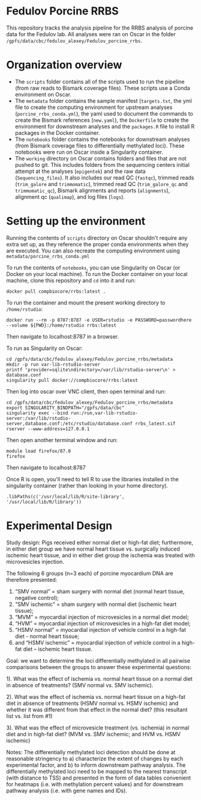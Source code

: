 # Fedulov Porcine RRBS

This repository tracks the analysis pipeline for the RRBS analysis of porcine data for the Fedulov lab. All analyses were ran on Oscar in the folder `/gpfs/data/cbc/fedulov_alexey/Fedulov_porcine_rrbs`.

# Organization overview
- The `scripts` folder contains all of the scripts used to run the pipeline (from raw reads to Bismark coverage files). These scripts use a Conda environment on Oscar.
- The `metadata` folder contains the sample manifest (`targets.txt`, the yml file to create the computing environment for upstream analyses (`porcine_rrbs_conda.yml`), the yaml used to document the commands to create the Bismark references (`new.yaml`), the `Dockerfile` to create the environment for downstream analyses and the `packages.R` file to install R packages in the Docker container.
- The `notebooks` folder contains the notebooks for downstream analyses (from Bismark coverage files to differentially methylated loci). These notebooks were run on Oscar inside a Singularity container.
- The `working` directory on Oscar contains folders and files that are not pushed to git. This includes folders from the sequencing centers initial attempt at the analyses (`epigentek`) and the raw data (`Sequencing_files`). It also includes our read QC (`fastqc`), trimmed reads (`trim_galore` and `trimmomatic`), trimmed read QC (`trim_galore_qc` and `trimmomatic_qc`), Bismark alignments and reports (`alignments`), alignment qc (`qualimap`), and log files (`logs`).

# Setting up the environment

Running the contents of `scripts` directory on Oscar shouldn't require any extra set up, as they reference the proper conda environments when they are executed. You can also recreate the computing environment using ` metadata/porcine_rrbs_conda.yml`

To run the contents of `notebooks`, you can use Singularity on Oscar (or Docker on your local machine). To run the Docker container on your local machine, clone this repository and `cd` into it and run:

```{bash}
docker pull compbiocore/rrbs:latest .
```

To run the container and mount the present working directory to `/home/rstudio`:

```{bash
docker run --rm -p 8787:8787 -e USER=rstudio -e PASSWORD=passwordhere --volume ${PWD}:/home/rstudio rrbs:latest
```

Then navigate to localhost:8787 in a browser.


To run as Singularity on Oscar:

```{bash}
cd /gpfs/data/cbc/fedulov_alexey/Fedulov_porcine_rrbs/metadata
mkdir -p run var-lib-rstudio-server
printf 'provider=sqlite\ndirectory=/var/lib/rstudio-server\n' > database.conf
singularity pull docker://compbiocore/rrbs:latest
```

Then log into oscar over VNC client, then open terminal and run:

```{bash}
cd /gpfs/data/cbc/fedulov_alexey/Fedulov_porcine_rrbs/metadata
export SINGULARITY_BINDPATH="/gpfs/data/cbc"
singularity exec --bind run:/run,var-lib-rstudio-server:/var/lib/rstudio-server,database.conf:/etc/rstudio/database.conf rrbs_latest.sif rserver --www-address=127.0.0.1
```

Then open another terminal window and run:
```{bash}
module load firefox/87.0
firefox
```

Then navigate to localhost:8787

Once R is open, you'll need to tell R to use the libraries installed in the singularity container (rather than looking in your home directory).

```{r}
.libPaths(c('/usr/local/lib/R/site-library', '/usr/local/lib/R/library'))
```

# Experimental Design

Study design: Pigs received either normal diet or high-fat diet; furthermore, in either diet group we have normal heart tissue vs. surgically induced ischemic heart tissue, 
and in either diet group the ischemia was treated with microvesicles injection.

The following 6 groups (n=3 each) of porcine myocardium DNA are therefore presented: 
1. “SMV normal” = sham surgery with normal diet (normal heart tissue, negative control);
2. “SMV ischemic” = sham surgery with normal diet (ischemic heart tissue); 
3. “MVM” = myocardial injection of microvesicles in a normal diet model; 
4. “HVM” = myocardial injection of microvesicles in a high-fat diet model; 
5. “HSMV normal” = myocardial injection of vehicle control in a high-fat diet - normal heart tissue; 
6. and “HSMV ischemic” = myocardial injection of vehicle control in a high-fat diet – ischemic heart tissue.

Goal: we want to determine the loci differentially methylated in all pairwise comparisons between the groups to answer these experimental questions:

1). What was the effect of ischemia vs. normal heart tissue on a normal diet in absence of treatments? (SMV normal vs. SMV ischemic).

2). What was the effect of ischemia vs. normal heart tissue on a high-fat diet in absence of treatments (HSMV normal vs. HSMV ischemic) and whether it was different from that effect in the normal diet? (this resultant list vs. list from #1) 

3). What was the effect of microvesicle treatment (vs. ischemia) in normal diet and in high-fat diet? (MVM vs. SMV ischemic; and HVM vs. HSMV ischemic)

Notes: The differentially methylated loci detection should be done at reasonable stringency to a) characterize the extent of changes by each experimental factor, and b) to inform downstream pathway analysis.
The differentially methylated loci need to be mapped to the nearest transcript (with distance to TSS) and presented in the form of data tables convenient for heatmaps (i.e. with methylation percent values) and for downstream pathway analysis (i.e. with gene names and IDs).

